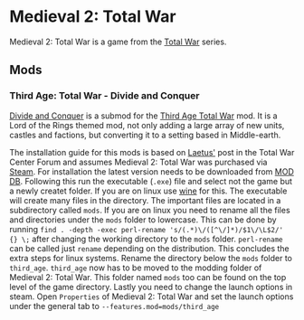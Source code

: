 # Medieval 2: Total War

Medieval 2: Total War is a game from the [Total War](https://www.totalwar.com)
series.

## Mods

### Third Age: Total War - Divide and Conquer

[Divide and Conquer](https://www.moddb.com/mods/divide-and-conquer) is a submod
for the [Third Age Total War](https://www.moddb.com/mods/third-age-total-war)
mod.
It is a Lord of the Rings themed mod, not only adding a large array of new
units, castles and factions, but converting it to a setting based in
Middle-earth.

The installation guide for this mods is based on
[Laetus'](http://www.twcenter.net/forums/showthread.php?724777-Third-Age-and-Linux)
post in the Total War Center Forum and assumes Medieval 2: Total War was
purchased via [Steam](./steam.md).
For installation the latest version needs to be downloaded from
[MOD DB](https://www.moddb.com/mods/divide-and-conquer/downloads/).
Following this run the executable (`.exe`) file and select not the game but a
newly createt folder.
If you are on linux use [wine](../linux/wine.md) for this.
The executable will create many files in the directory.
The important files are located in a subdirectory called `mods`.
If you are on linux you need to rename all the files and directories under the
`mods` folder to lowercase.
This can be done by running
`find . -depth -exec perl-rename 's/(.*)\/([^\/]*)/$1\/\L$2/' {} \;` after
changing the working directory to the `mods` folder.
`perl-rename` can be called just `rename` depending on the distribution.
This concludes the extra steps for linux systems.
Rename the directory below the `mods` folder to `third_age`.
`third_age` now has to be moved to the modding folder of Medieval 2: Total War.
This folder named `mods` too can be found on the top level of the game
directory.
Lastly you need to change the launch options in steam.
Open `Properties` of Medieval 2: Total War and set the launch options under the
general tab to `--features.mod=mods/third_age`
